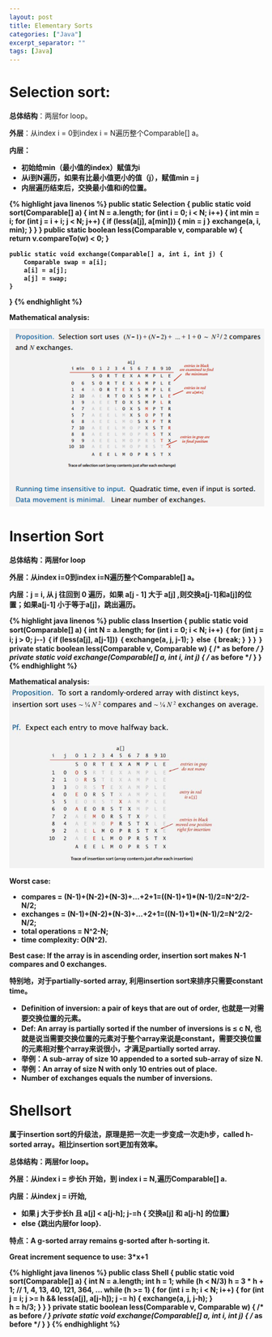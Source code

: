 ```yaml
---
layout: post
title: Elementary Sorts
categories: ["Java"]
excerpt_separator: ""
tags: [Java]
---
```


# Selection sort:
<b>总体结构</b>：两层for loop。

<b>外层</b>：从index i = 0到index i = N遍历整个Comparable[] a。

<b>内层<b>：
* 初始给min（最小值的index）赋值为i
* 从i到N遍历，如果有比最小值更小的值（j），赋值min = j
* 内层遍历结束后，交换最小值和i的位置。

{% highlight java linenos %}
public static Selection {
    public static void sort(Comparable[] a) {
        int N = a.length;
        for (int i = 0; i < N; i++) {
            int min = i;
            for (int j = i + i; j < N; j++) {
                if (less(a[j], a[min])) {
                    min = j
                }
            exchange(a, i, min);
            }
        }
    }
    public static boolean less(Comparable v, comparable w) {
        return v.compareTo(w) < 0;
    }

    public static void exchange(Comparable[] a, int i, int j) {
        Comparable swap = a[i];
        a[i] = a[j];
        a[j] = swap;
    }
}
{% endhighlight %}

<b>Mathematical analysis:</b>

![p1]( /assets/img/ElementarySorts/p1.png) 

# Insertion Sort
<b>总体结构：</b>两层for loop

<b>外层：</b>从index i=0到index i=N遍历整个Comparable[] a。

<b>内层：</b>j = i, 从 j 往回到 0 遍历，如果 a[j - 1] 大于 a[j] ,则交换a[j-1]和a[j]的位置；如果a[j-1] 小于等于a[j]，跳出遍历。

{% highlight java linenos %}
public class Insertion {
    public static void sort(Comparable[] a) {
        int N = a.length;
        for (int i = 0; i < N; i++) ｛
            for (int j = i; j > 0; j--) ｛
                if (less(a[j], a[j-1])) ｛
                    exchange(a, j, j-1);
                ｝ else ｛
                    break;
                ｝
            }
        ｝
    ｝
    private static boolean less(Comparable v, Comparable w)
    { /* as before */ }
    private static void exchange(Comparable[] a, int i, int j)
    { /* as before */ }
}
{% endhighlight %}

<b>Mathematical analysis:</b>
![p2]( /assets/img/ElementarySorts/p2.jpg) 

<b>Worst case:</b>
* compares = (N-1)+(N-2)+(N-3)+…+2+1=((N-1)+1)*(N-1)/2=N^2/2-N/2;
* exchanges = (N-1)+(N-2)+(N-3)+…+2+1=((N-1)+1)*(N-1)/2=N^2/2-N/2;
* total operations = N^2-N;
* time complexity: O(N^2).

<b>Best case:</b> If the array is in ascending order, insertion sort makes N-1 compares and 0 exchanges.

<b>特别地，</b>对于partially-sorted array, 利用insertion sort来排序只需要constant time。
* Definition of inversion: a pair of keys that are out of order, 也就是一对需要交换位置的元素。
* Def: An array is partially sorted if the number of inversions is ≤ c N, 也就是说当需要交换位置的元素对于整个array来说是constant，需要交换位置的元素相对整个array来说很小，才满足partially sorted array.
* 举例：A sub-array of size 10 appended to a sorted sub-array of size N.
* 举例：An array of size N with only 10 entries out of place.
* Number of exchanges equals the number of inversions.

# Shellsort
属于insertion sort的升级法，原理是把一次走一步变成一次走h步，called h-sorted array。相比insertion sort更加有效率。

<b>总体结构：</b>两层for loop。

<b>外层：</b>从index i = 步长h 开始，到 index i = N,遍历Comparable[] a.

<b>内层：</b>从index j = i开始,
* 如果 j 大于步长h 且 a[j] < a[j-h]; j-=h { 交换a[j] 和 a[j-h] 的位置}
* else {跳出内层for loop}.

特点：A g-sorted array remains g-sorted after h-sorting it.

Great increment sequence to use: 3*x+1

{% highlight java linenos %}
public class Shell {
    public static void sort(Comparable[] a) {
        int N = a.length;
        int h = 1;
        while (h < N/3) h = 3 * h + 1; // 1, 4, 13, 40, 121, 364, ...
        while (h >= 1) {
            for (int i = h; i < N; i++) {
                for (int j = i; j >= h && less(a[j], a[j-h]); j -= h) {
                    exchange(a, j, j-h);
                }            
            h = h/3;
            }
        }
    }
    private static boolean less(Comparable v, Comparable w)
    { /* as before */ }
    private static void exchange(Comparable[] a, int i, int j)
    { /* as before */ }
}
{% endhighlight %}




